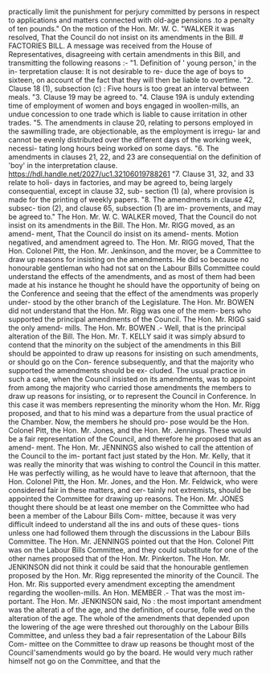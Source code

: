 practically limit the punishment for perjury committed by persons in respect to applications and matters connected with old-age pensions .to a penalty of ten pounds." On the motion of the Hon. Mr. W. C. "WALKER it was resolved, That the Council do not insist on its amendments in the Bill. # FACTORIES BILL. A message was received from the House of Representatives, disagreeing with certain amendments in this Bill, and transmitting the following reasons :- "1. Definition of ' young person,' in the in- terpretation clause: It is not desirable to re- duce the age of boys to sixteen, on account of the fact that they will then be liable to overtime. "2. Clause 18 (1), subsection (c) : Five hours is too great an interval between meals. "3. Clause 19 may be agreed to. "4. Clause 19A is unduly extending time of employment of women and boys engaged in woollen-mills, an undue concession to one trade which is liable to cause irritation in other trades. "5. The amendments in clause 20, relating to persons employed in the sawmilling trade, are objectionable, as the employment is irregu- lar and cannot be evenly distributed over the different days of the working week, necessi- tating long hours being worked on some days. "6. The amendments in clauses 21, 22, and 23 are consequential on the definition of 'boy' in the interpretation clause. https://hdl.handle.net/2027/uc1.32106019788261 "7. Clause 31, 32, and 33 relate to holi- days in factories, and may be agreed to, being largely consequential, except in clause 32, sub- section (1) (a), where provision is made for the printing of weekly papers. "8. The amendments in clause 42, subsec- tion (2), and clause 65, subsection (1) are im- provements, and may be agreed to." The Hon. Mr. W. C. WALKER moved, That the Council do not insist on its amendments in the Bill. The Hon. Mr. RIGG moved, as an amend- ment, That the Council do insist on its amend- ments. Motion negatived, and amendment agreed to. The Hon. Mr. RIGG moved, That the Hon. Colonel Pitt, the Hon. Mr. Jenkinson, and the mover, be a Committee to draw up reasons for insisting on the amendments. He did so because no honourable gentleman who had not sat on the Labour Bills Committee could understand the effects of the amendments, and as most of them had been made at his instance he thought he should have the opportunity of being on the Conference and seeing that the effect of the amendments was properly under- stood by the other branch of the Legislature. The Hon. Mr. BOWEN did not understand that the Hon. Mr. Rigg was one of the mem- bers who supported the principal amendments of the Council. The Hon. Mr. RIGG said the only amend- mills. The Hon. Mr. BOWEN .- Well, that is the principal alteration of the Bill. The Hon. Mr. T. KELLY said it was simply absurd to contend that the minority on the subject of the amendments in this Bill should be appointed to draw up reasons for insisting on such amendments, or should go on the Con- ference subsequently, and that the majority who supported the amendments should be ex- cluded. The usual practice in such a case, when the Council insisted on its amendments, was to appoint from among the majority who carried those amendments the members to draw up reasons for insisting, or to represent the Council in Conference. In this case it was members representing the minority whom the Hon. Mr. Rigg proposed, and that to his mind was a departure from the usual practice of the Chamber. Now, the members he should pro- pose would be the Hon. Colonel Pitt, the Hon. Mr. Jones, and the Hon. Mr. Jennings. These would be a fair representation of the Council, and therefore he proposed that as an amend- ment. The Hon. Mr. JENNINGS also wished to call the attention of the Council to the im- portant fact just stated by the Hon. Mr. Kelly, that it was really the minority that was wishing to control the Council in this matter. He was perfectly willing, as he would have to leave that afternoon, that the Hon. Colonel Pitt, the Hon. Mr. Jones, and the Hon. Mr. Feldwick, who were considered fair in these matters, and cer- tainly not extremists, should be appointed the Committee for drawing up reasons. The Hon. Mr. JONES thought there should be at least one member on the Committee who had been a member of the Labour Bills Com- mittee, because it was very difficult indeed to understand all the ins and outs of these ques- tions unless one had followed them through the discussions in the Labour Bills Committee. The Hon. Mr. JENNINGS pointed out that the Hon. Colonel Pitt was on the Labour Bills Committee, and they could substitute for one of the other names proposed that of the Hon. Mr. Pinkerton. The Hon. Mr. JENKINSON did not think it could be said that the honourable gentlemen proposed by the Hon. Mr. Rigg represented the minority of the Council. The Hon. Mr. Ris supported every amendment excepting the amendment regarding the woollen-mills. An Hon. MEMBER .- That was the most im- portant. The Hon. Mr. JENKINSON said, No : the most important amendment was the alterati a of the age, and the definition, of course, folle wed on the alteration of the age. The whole of the amendments that depended upon the lowering of the age were threshed out thoroughly on the Labour Bills Committee, and unless they bad a fair representation of the Labour Bills Com- mittee on the Committee to draw up reasons be thought most of the Council'samendments would go by the board. He would very much rather himself not go on the Committee, and that the 